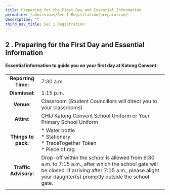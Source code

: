 ```yaml
---
title: Preparing for the First Day and Essential Information
permalink: /admissions/Sec-1-Registration/preparation/
description: ""
third_nav_title: Sec 1 Registration
---
```

## 2 \. Preparing for the First Day and Essential Information

#### Essential information to guide you on your first day at Katong Convent:

|  |  |
|:---:|---|
| **Reporting Time:** | 7:30 a.m. |
| **Dismissal:** | 1:15 p.m. |
| **Venue:** | Classroom (Student Councillors will direct you to your classrooms) |
| **Attire:** | CHIJ Katong Convent School Uniform or Your Primary School Uniform |
| **Things to pack:** | *   Water bottle<br>*   Stationery<br>*   TraceTogether Token<br>*   Piece of rag |
| **Traffic Advisory:** | Drop-off within the school is allowed from 6:30 a.m. to 7:15 a.m., after which the school gate will be closed. If arriving after 7:15 a.m., please alight your daughter(s) promptly outside the school gate. |
|  |  |